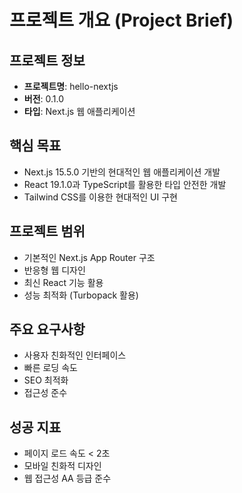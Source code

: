 # 프로젝트 개요 (Project Brief)

## 프로젝트 정보
- **프로젝트명**: hello-nextjs
- **버전**: 0.1.0
- **타입**: Next.js 웹 애플리케이션

## 핵심 목표
- Next.js 15.5.0 기반의 현대적인 웹 애플리케이션 개발
- React 19.1.0과 TypeScript를 활용한 타입 안전한 개발
- Tailwind CSS를 이용한 현대적인 UI 구현

## 프로젝트 범위
- 기본적인 Next.js App Router 구조
- 반응형 웹 디자인
- 최신 React 기능 활용
- 성능 최적화 (Turbopack 활용)

## 주요 요구사항
- 사용자 친화적인 인터페이스
- 빠른 로딩 속도
- SEO 최적화
- 접근성 준수

## 성공 지표
- 페이지 로드 속도 < 2초
- 모바일 친화적 디자인
- 웹 접근성 AA 등급 준수
